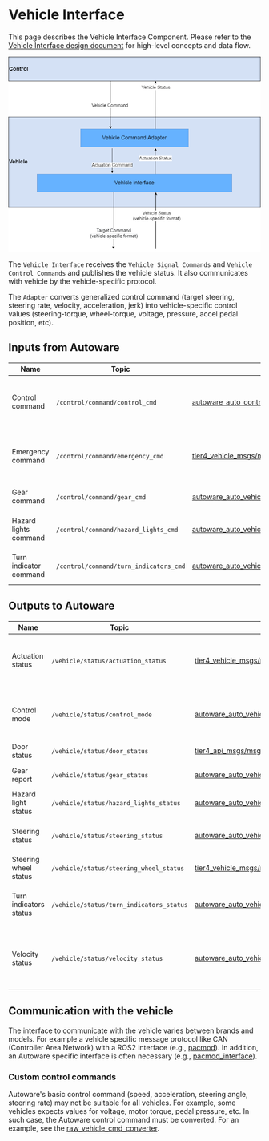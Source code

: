 # Vehicle Interface

This page describes the Vehicle Interface Component. Please refer to the [Vehicle Interface design document](../../autoware-architecture/vehicle/) for high-level concepts and data flow.

![Vehicle Interface overview](../../autoware-architecture/vehicle/image/vehicle_interface_overview.png)

The `Vehicle Interface` receives the `Vehicle Signal Commands` and `Vehicle Control Commands` and publishes the vehicle status. It also communicates with vehicle by the vehicle-specific protocol.

The `Adapter` converts generalized control command (target steering, steering rate, velocity, acceleration, jerk) into vehicle-specific control values (steering-torque, wheel-torque, voltage, pressure, accel pedal position, etc).

## Inputs from Autoware

| Name                   | Topic                                  | Type                                                                                                                                                                             | Description                                                    |
| ---------------------- | -------------------------------------- | -------------------------------------------------------------------------------------------------------------------------------------------------------------------------------- | -------------------------------------------------------------- |
| Control command        | `/control/command/control_cmd`         | [autoware_auto_control_msgs/msg/AckermannControlCommand](https://github.com/tier4/autoware_auto_msgs/blob/tier4/main/autoware_auto_control_msgs/msg/AckermannControlCommand.idl) | Target controls of the vehicle (steering angle, velocity, ...) |
| Emergency command      | `/control/command/emergency_cmd`       | [tier4_vehicle_msgs/msg/VehicleEmergencyStamped](https://github.com/tier4/tier4_autoware_msgs/blob/tier4/universe/tier4_vehicle_msgs/msg/VehicleEmergencyStamped.msg)            | Whether the vehicle should enter its emergency mode            |
| Gear command           | `/control/command/gear_cmd`            | [autoware_auto_vehicle_msgs/msg/GearCommand](https://github.com/tier4/autoware_auto_msgs/blob/tier4/main/autoware_auto_vehicle_msgs/msg/GearCommand.idl)                         | Target gear of the vehicle                                     |
| Hazard lights command  | `/control/command/hazard_lights_cmd`   | [autoware_auto_vehicle_msgs/msg/HazardLightsCommand](https://github.com/tier4/autoware_auto_msgs/blob/tier4/main/autoware_auto_vehicle_msgs/msg/HazardLightsCommand.idl)         | Target values of the hazard lights                             |
| Turn indicator command | `/control/command/turn_indicators_cmd` | [autoware_auto_vehicle_msgs/msg/TurnIndicatorsCommand](https://github.com/tier4/autoware_auto_msgs/blob/tier4/main/autoware_auto_vehicle_msgs/msg/TurnIndicatorsCommand.idl)     | Target values of the turn signals                              |

## Outputs to Autoware

| Name                   | Topic                                    | Type                                                                                                                                                                        | Description                                                             |
| ---------------------- | ---------------------------------------- | --------------------------------------------------------------------------------------------------------------------------------------------------------------------------- | ----------------------------------------------------------------------- |
| Actuation status       | `/vehicle/status/actuation_status`       | [tier4_vehicle_msgs/msg/ActuationStatusStamped](https://github.com/tier4/tier4_autoware_msgs/blob/tier4/universe/tier4_vehicle_msgs/msg/ActuationStatusStamped.msg)         | Current acceleration, brake, and steer values reported by the vehicle   |
| Control mode           | `/vehicle/status/control_mode`           | [autoware_auto_vehicle_msgs/msg/ControlModeReport](https://github.com/tier4/autoware_auto_msgs/blob/tier4/main/autoware_auto_vehicle_msgs/msg/ControlModeReport.idl)        | Current control mode (manual, autonomous, ...)                          |
| Door status            | `/vehicle/status/door_status`            | [tier4_api_msgs/msg/DoorStatus](https://github.com/tier4/tier4_autoware_msgs/blob/tier4/universe/tier4_api_msgs/msg/DoorStatus.msg)                                         | Current door status                                                     |
| Gear report            | `/vehicle/status/gear_status`            | [autoware_auto_vehicle_msgs/msg/GearReport](https://github.com/tier4/autoware_auto_msgs/blob/tier4/main/autoware_auto_vehicle_msgs/msg/GearReport.idl)                      | Current gear of the vehicle                                             |
| Hazard light status    | `/vehicle/status/hazard_lights_status`   | [autoware_auto_vehicle_msgs/msg/HazardLightsReport](https://github.com/tier4/autoware_auto_msgs/blob/tier4/main/autoware_auto_vehicle_msgs/msg/HazardLightsReport.idl)      | Current hazard lights status                                            |
| Steering status        | `/vehicle/status/steering_status`        | [autoware_auto_vehicle_msgs/msg/SteeringReport](https://github.com/tier4/autoware_auto_msgs/blob/tier4/main/autoware_auto_vehicle_msgs/msg/SteeringReport.idl)              | Current steering angle of the steering tire                             |
| Steering wheel status  | `/vehicle/status/steering_wheel_status`  | [tier4_vehicle_msgs/msg/SteeringWheelStatusStamped](https://github.com/tier4/tier4_autoware_msgs/blob/tier4/universe/tier4_vehicle_msgs/msg/SteeringWheelStatusStamped.msg) | Current steering wheel angle                                            |
| Turn indicators status | `/vehicle/status/turn_indicators_status` | [autoware_auto_vehicle_msgs/msg/TurnIndicatorsReport](https://github.com/tier4/autoware_auto_msgs/blob/tier4/main/autoware_auto_vehicle_msgs/msg/TurnIndicatorsReport.idl)  | Current state of the left and right turn indicators                     |
| Velocity status        | `/vehicle/status/velocity_status`        | [autoware_auto_vehicle_msgs/msg/VelocityReport](https://github.com/tier4/autoware_auto_msgs/blob/tier4/main/autoware_auto_vehicle_msgs/msg/VelocityReport.idl)              | Current velocities of the vehicle (longitudinal, lateral, heading rate) |

## Communication with the vehicle

The interface to communicate with the vehicle varies between brands and models.
For example a vehicle specific message protocol like CAN (Controller Area Network) with a ROS2 interface (e.g., [pacmod](https://github.com/astuff/pacmod3)).
In addition, an Autoware specific interface is often necessary (e.g., [pacmod_interface](https://github.com/tier4/pacmod_interface/tree/main/pacmod_interface)).

### Custom control commands

Autoware's basic control command (speed, acceleration, steering angle, steering rate) may not be suitable for all vehicles.
For example, some vehicles expects values for voltage, motor torque, pedal pressure, etc.
In such case, the Autoware control command must be converted.
For an example, see the [raw_vehicle_cmd_converter](https://autowarefoundation.github.io/autoware.universe/main/vehicle/raw_vehicle_cmd_converter/).
